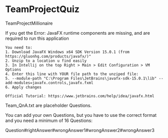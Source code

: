 # TeamProjectQuiz
TeamProjectMillionaire

If you get the Error: JavaFX runtime components are missing, and are required to run this application

    You need to:
    1. Download JavaFX Windows x64 SDK Version 15.0.1 (from https://gluonhq.com/products/javafx/)"
    2. Unzip to a location u find easily
    3. In Intellij on the top Right > Main > Edit Configuration > VM Options
    4. Enter this line with YOUR file path to the unziped file:
    5. --module-path "C:\Program Files\JetBrains\javafx-sdk-15.0.1\lib" --add-modules=javafx.controls,javafx.fxml
    6. Apply changes

    Official Tutorial: https://www.jetbrains.com/help/idea/javafx.html
    
    
Team_QnA.txt are placeholder Questions.

You can add your own Questions, but you have to use the correct format and you need a minimum of 16 Questions:


Question#rightAnswer#wrongAnswer1#wrongAnswer2#wrongAnswer3